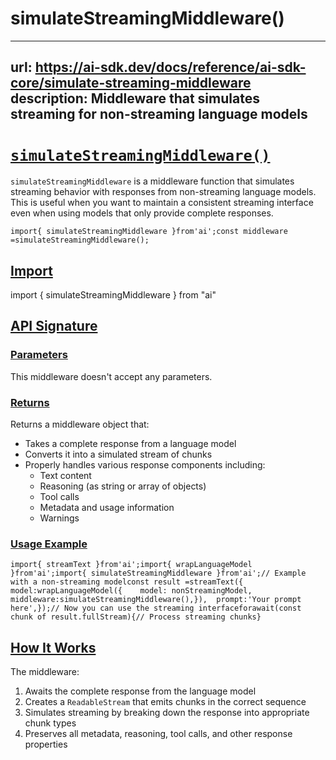 # simulateStreamingMiddleware()


---
url: https://ai-sdk.dev/docs/reference/ai-sdk-core/simulate-streaming-middleware
description: Middleware that simulates streaming for non-streaming language models
---


# [`simulateStreamingMiddleware()`](#simulatestreamingmiddleware)


`simulateStreamingMiddleware` is a middleware function that simulates streaming behavior with responses from non-streaming language models. This is useful when you want to maintain a consistent streaming interface even when using models that only provide complete responses.

```
import{ simulateStreamingMiddleware }from'ai';const middleware =simulateStreamingMiddleware();
```


## [Import](#import)


import { simulateStreamingMiddleware } from "ai"


## [API Signature](#api-signature)



### [Parameters](#parameters)


This middleware doesn't accept any parameters.


### [Returns](#returns)


Returns a middleware object that:

-   Takes a complete response from a language model
-   Converts it into a simulated stream of chunks
-   Properly handles various response components including:
    -   Text content
    -   Reasoning (as string or array of objects)
    -   Tool calls
    -   Metadata and usage information
    -   Warnings


### [Usage Example](#usage-example)


```
import{ streamText }from'ai';import{ wrapLanguageModel }from'ai';import{ simulateStreamingMiddleware }from'ai';// Example with a non-streaming modelconst result =streamText({  model:wrapLanguageModel({    model: nonStreamingModel,    middleware:simulateStreamingMiddleware(),}),  prompt:'Your prompt here',});// Now you can use the streaming interfaceforawait(const chunk of result.fullStream){// Process streaming chunks}
```


## [How It Works](#how-it-works)


The middleware:

1.  Awaits the complete response from the language model
2.  Creates a `ReadableStream` that emits chunks in the correct sequence
3.  Simulates streaming by breaking down the response into appropriate chunk types
4.  Preserves all metadata, reasoning, tool calls, and other response properties
